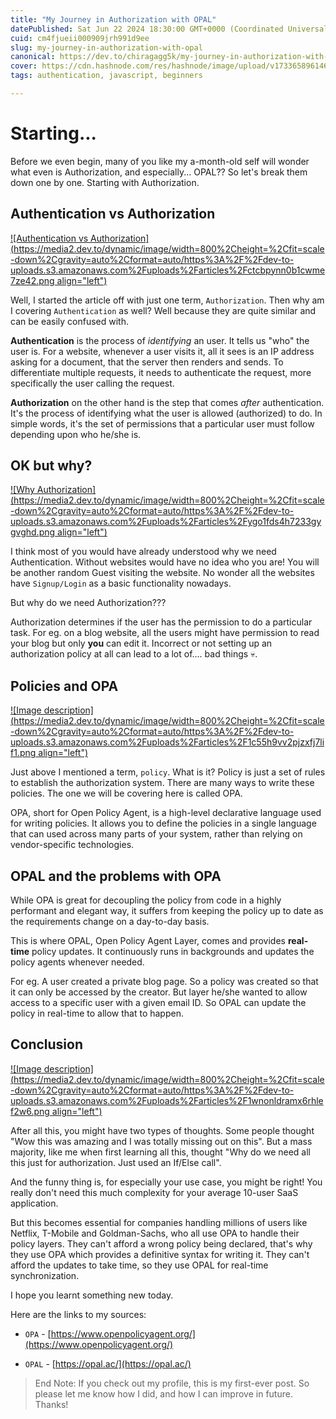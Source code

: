 ```yaml
---
title: "My Journey in Authorization with OPAL"
datePublished: Sat Jun 22 2024 18:30:00 GMT+0000 (Coordinated Universal Time)
cuid: cm4fjueii000909jrh991d9ee
slug: my-journey-in-authorization-with-opal
canonical: https://dev.to/chiragagg5k/my-journey-in-authorization-with-opal-1072
cover: https://cdn.hashnode.com/res/hashnode/image/upload/v1733658961460/25361702-5210-4a65-a6fc-306b4151381a.png
tags: authentication, javascript, beginners

---
```


# Starting...

Before we even begin, many of you like my a-month-old self will wonder what even is Authorization, and especially... OPAL?? So let's break them down one by one. Starting with Authorization.

## Authentication vs Authorization

[![Authentication vs Authorization](https://media2.dev.to/dynamic/image/width=800%2Cheight=%2Cfit=scale-down%2Cgravity=auto%2Cformat=auto/https%3A%2F%2Fdev-to-uploads.s3.amazonaws.com%2Fuploads%2Farticles%2Fctcbpynn0b1cwme7ze42.png align="left")](https://media2.dev.to/dynamic/image/width=800%2Cheight=%2Cfit=scale-down%2Cgravity=auto%2Cformat=auto/https%3A%2F%2Fdev-to-uploads.s3.amazonaws.com%2Fuploads%2Farticles%2Fctcbpynn0b1cwme7ze42.png)

Well, I started the article off with just one term, `Authorization`. Then why am I covering `Authentication` as well? Well because they are quite similar and can be easily confused with.

**Authentication** is the process of *identifying* an user. It tells us "who" the user is. For a website, whenever a user visits it, all it sees is an IP address asking for a document, that the server then renders and sends. To differentiate multiple requests, it needs to authenticate the request, more specifically the user calling the request.

**Authorization** on the other hand is the step that comes *after* authentication. It's the process of identifying what the user is allowed (authorized) to do. In simple words, it's the set of permissions that a particular user must follow depending upon who he/she is.

## OK but why?

[![Why Authorization](https://media2.dev.to/dynamic/image/width=800%2Cheight=%2Cfit=scale-down%2Cgravity=auto%2Cformat=auto/https%3A%2F%2Fdev-to-uploads.s3.amazonaws.com%2Fuploads%2Farticles%2Fygo1fds4h7233gygvghd.png align="left")](https://media2.dev.to/dynamic/image/width=800%2Cheight=%2Cfit=scale-down%2Cgravity=auto%2Cformat=auto/https%3A%2F%2Fdev-to-uploads.s3.amazonaws.com%2Fuploads%2Farticles%2Fygo1fds4h7233gygvghd.png)

I think most of you would have already understood why we need Authentication. Without websites would have no idea who you are! You will be another random Guest visiting the website. No wonder all the websites have `Signup/Login` as a basic functionality nowadays.

But why do we need Authorization???

Authorization determines if the user has the permission to do a particular task. For eg. on a blog website, all the users might have permission to read your blog but only **you** can edit it. Incorrect or not setting up an authorization policy at all can lead to a lot of.... bad things 💀.

## Policies and OPA

[![Image description](https://media2.dev.to/dynamic/image/width=800%2Cheight=%2Cfit=scale-down%2Cgravity=auto%2Cformat=auto/https%3A%2F%2Fdev-to-uploads.s3.amazonaws.com%2Fuploads%2Farticles%2F1c55h9vv2pjzxfj7lif1.png align="left")](https://media2.dev.to/dynamic/image/width=800%2Cheight=%2Cfit=scale-down%2Cgravity=auto%2Cformat=auto/https%3A%2F%2Fdev-to-uploads.s3.amazonaws.com%2Fuploads%2Farticles%2F1c55h9vv2pjzxfj7lif1.png)

Just above I mentioned a term, `policy`. What is it? Policy is just a set of rules to establish the authorization system. There are many ways to write these policies. The one we will be covering here is called OPA.

OPA, short for Open Policy Agent, is a high-level declarative language used for writing policies. It allows you to define the policies in a single language that can used across many parts of your system, rather than relying on vendor-specific technologies.

## OPAL and the problems with OPA

While OPA is great for decoupling the policy from code in a highly performant and elegant way, it suffers from keeping the policy up to date as the requirements change on a day-to-day basis.

This is where OPAL, Open Policy Agent Layer, comes and provides **real-time** policy updates. It continuously runs in backgrounds and updates the policy agents whenever needed.

For eg. A user created a private blog page. So a policy was created so that it can only be accessed by the creator. But layer he/she wanted to allow access to a specific user with a given email ID. So OPAL can update the policy in real-time to allow that to happen.

## Conclusion

[![Image description](https://media2.dev.to/dynamic/image/width=800%2Cheight=%2Cfit=scale-down%2Cgravity=auto%2Cformat=auto/https%3A%2F%2Fdev-to-uploads.s3.amazonaws.com%2Fuploads%2Farticles%2F1wnonldramx6rhlef2w6.png align="left")](https://media2.dev.to/dynamic/image/width=800%2Cheight=%2Cfit=scale-down%2Cgravity=auto%2Cformat=auto/https%3A%2F%2Fdev-to-uploads.s3.amazonaws.com%2Fuploads%2Farticles%2F1wnonldramx6rhlef2w6.png)

After all this, you might have two types of thoughts. Some people thought "Wow this was amazing and I was totally missing out on this". But a mass majority, like me when first learning all this, thought "Why do we need all this just for authorization. Just used an If/Else call".

And the funny thing is, for especially your use case, you might be right! You really don't need this much complexity for your average 10-user SaaS application.

But this becomes essential for companies handling millions of users like Netflix, T-Mobile and Goldman-Sachs, who all use OPA to handle their policy layers. They can't afford a wrong policy being declared, that's why they use OPA which provides a definitive syntax for writing it. They can't afford the updates to take time, so they use OPAL for real-time synchronization.

I hope you learnt something new today.

Here are the links to my sources:

* `OPA` - [https://www.openpolicyagent.org/](https://www.openpolicyagent.org/)
    
* `OPAL` - [https://opal.ac/](https://opal.ac/)
    

> End Note: If you check out my profile, this is my first-ever post. So please let me know how I did, and how I can improve in future. Thanks!